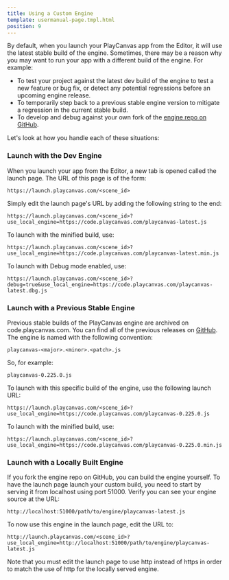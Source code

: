 ```yaml
---
title: Using a Custom Engine
template: usermanual-page.tmpl.html
position: 9
---
```


By default, when you launch your PlayCanvas app from the Editor, it will use the latest stable build of the engine. Sometimes, there may be a reason why you may want to run your app with a different build of the engine. For example:

* To test your project against the latest dev build of the engine to test a new feature or bug fix, or detect any potential regressions before an upcoming engine release.
* To temporarily step back to a previous stable engine version to mitigate a regression in the current stable build.
* To develop and debug against your own fork of the [engine repo on GitHub][1].

Let's look at how you handle each of these situations:

### Launch with the Dev Engine

When you launch your app from the Editor, a new tab is opened called the launch page. The URL of this page is of the form:

    https://launch.playcanvas.com/<scene_id>

Simply edit the launch page's URL by adding the following string to the end:

    https://launch.playcanvas.com/<scene_id>?use_local_engine=https://code.playcanvas.com/playcanvas-latest.js

To launch with the minified build, use:

    https://launch.playcanvas.com/<scene_id>?use_local_engine=https://code.playcanvas.com/playcanvas-latest.min.js

To launch with Debug mode enabled, use:

    https://launch.playcanvas.com/<scene_id>?debug=true&use_local_engine=https://code.playcanvas.com/playcanvas-latest.dbg.js

### Launch with a Previous Stable Engine

Previous stable builds of the PlayCanvas engine are archived on code.playcanvas.com. You can find all of the previous releases on [GitHub][2]. The engine is named with the following convention:

    playcanvas-<major>.<minor>.<patch>.js

So, for example:

    playcanvas-0.225.0.js

To launch with this specific build of the engine, use the following launch URL:

    https://launch.playcanvas.com/<scene_id>?use_local_engine=https://code.playcanvas.com/playcanvas-0.225.0.js

To launch with the minified build, use:

    https://launch.playcanvas.com/<scene_id>?use_local_engine=https://code.playcanvas.com/playcanvas-0.225.0.min.js

### Launch with a Locally Built Engine

If you fork the engine repo on GitHub, you can build the engine yourself. To have the launch page launch your custom build, you need to start by serving it from localhost using port 51000. Verify you can see your engine source at the URL:

    http://localhost:51000/path/to/engine/playcanvas-latest.js

To now use this engine in the launch page, edit the URL to:

    http://launch.playcanvas.com/<scene_id>?use_local_engine=http://localhost:51000/path/to/engine/playcanvas-latest.js

Note that you must edit the launch page to use http instead of https in order to match the use of http for the locally served engine.

[1]: https://github.com/playcanvas/engine
[2]: https://github.com/playcanvas/engine/releases

